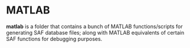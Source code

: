# MATLAB

**matlab** is a folder that contains a bunch of MATLAB functions/scripts for generating SAF database files; along with MATLAB equivalents of certain SAF functions for debugging purposes.
